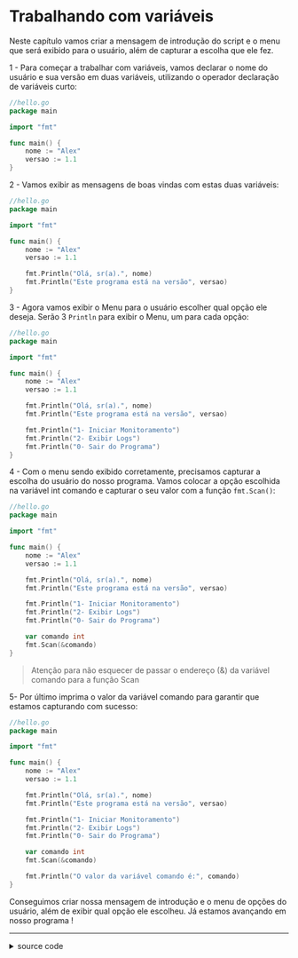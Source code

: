 # Trabalhando com variáveis

Neste capítulo vamos criar a mensagem de introdução do script e o menu que será exibido para o usuário, além de capturar a escolha que ele fez.

1 - Para começar a trabalhar com variáveis, vamos declarar o nome do usuário e sua versão em duas variáveis, utilizando o operador declaração de variáveis curto:

```go
//hello.go
package main

import "fmt"

func main() {
    nome := "Alex"
    versao := 1.1
}
```

2 - Vamos exibir as mensagens de boas vindas com estas duas variáveis:

```go
//hello.go
package main

import "fmt"

func main() {
    nome := "Alex"
    versao := 1.1

    fmt.Println("Olá, sr(a).", nome)
    fmt.Println("Este programa está na versão", versao)
}
```

3 - Agora vamos exibir o Menu para o usuário escolher qual opção ele deseja. Serão 3 `Println` para exibir o Menu, um para cada opção:

```go
//hello.go
package main

import "fmt"

func main() {
    nome := "Alex"
    versao := 1.1

    fmt.Println("Olá, sr(a).", nome)
    fmt.Println("Este programa está na versão", versao)

    fmt.Println("1- Iniciar Monitoramento")
    fmt.Println("2- Exibir Logs")
    fmt.Println("0- Sair do Programa")
}
```

4 - Com o menu sendo exibido corretamente, precisamos capturar a escolha do usuário do nosso programa. Vamos colocar a opção escolhida na variável int comando e capturar o seu valor com a função `fmt.Scan()`:

```go
//hello.go
package main

import "fmt"

func main() {
    nome := "Alex"
    versao := 1.1

    fmt.Println("Olá, sr(a).", nome)
    fmt.Println("Este programa está na versão", versao)

    fmt.Println("1- Iniciar Monitoramento")
    fmt.Println("2- Exibir Logs")
    fmt.Println("0- Sair do Programa")

    var comando int
    fmt.Scan(&comando)
}
```

> Atenção para não esquecer de passar o endereço (&) da variável comando para a função Scan

5- Por último imprima o valor da variável comando para garantir que estamos capturando com sucesso:

```go
//hello.go
package main

import "fmt"

func main() {
    nome := "Alex"
    versao := 1.1

    fmt.Println("Olá, sr(a).", nome)
    fmt.Println("Este programa está na versão", versao)

    fmt.Println("1- Iniciar Monitoramento")
    fmt.Println("2- Exibir Logs")
    fmt.Println("0- Sair do Programa")

    var comando int
    fmt.Scan(&comando)

    fmt.Println("O valor da variável comando é:", comando)
}
```

Conseguimos criar nossa mensagem de introdução e o menu de opções do usuário, além de exibir qual opção ele escolheu. Já estamos avançando em nosso programa !

___

<details>
  <summary>source code</summary>
  
```go
package main

import (
	"fmt"
	"os/exec"
	"reflect"
)

func main() {
	// var nome string = "Alex"
	// var versao float32 = 1.1

	// or

	nome := "Alex"
	cmd := exec.Command("bash", "-c", "go version")
	version, err := cmd.Output()
	if err != nil {
		fmt.Println((err.Error()))
		return
	}

	fmt.Println("Hola ", nome, " !")
	fmt.Println("O tipo de variable 'nome'", reflect.TypeOf(nome))
	fmt.Println("Voce esta usando a GO ", string(version))

	fmt.Println("1-Iniciar Monitoramento")
	fmt.Println("2-Exibir Logs")
	fmt.Println("0-Sair do Programa")

	// aceitar variables do input
	var comando int
	// fmt.Scanf("%d", &comando)
	// or
	fmt.Scan(&comando)
	fmt.Println("Voce escolheu a opcao: ", comando, "-> com endereco: ", &comando)

}

// to build run: go build hello.go
// compile and run : go run hello.go
```

</details>
